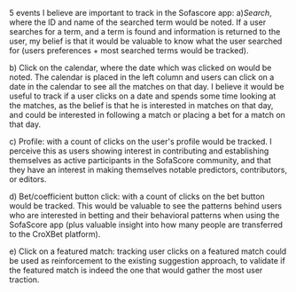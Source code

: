 5 events I believe are important to track in the Sofascore app:
   a)*Search*, where the ID and name of the searched term would be noted. If a user searches for a term, and a term is found and information is returned to the user, my belief is that it would be valuable to know what the user searched for (users preferences + most searched terms would be tracked).

   b) Click on the calendar, where the date which was clicked on would be noted. The calendar is placed in the left column and users can click on a date in the calendar to see all the matches on that day. I believe it would be useful to track if a user clicks on a date and spends some time looking at the matches, as the belief is that he is interested in matches on that day, and could be interested in following a match or placing a bet for a match on that day.

   c) Profile: with a count of clicks on the user's profile would be tracked. I perceive this as users showing interest in contributing and establishing themselves as active participants in the SofaScore community, and that they have an interest in making themselves notable predictors, contributors, or editors.

   d) Bet/coefficient button click: with a count of clicks on the bet button would be tracked. This would be valuable to see the patterns behind users who are interested in betting and their behavioral patterns when using the SofaScore app (plus valuable insight into how many people are transferred to the CroXBet platform).

   e) Click on a featured match: tracking user clicks on a featured match could be used as reinforcement to the existing suggestion approach, to validate if the featured match is indeed the one that would gather the most user traction.     